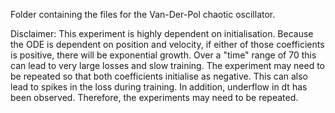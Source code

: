 Folder containing the files for the Van-Der-Pol chaotic oscillator. 

Disclaimer: This experiment is highly dependent on initialisation. Because the ODE is dependent on 
position and velocity, if either of those coefficients is positive, there will be exponential 
growth. Over a "time" range of 70 this can lead to very large losses and slow training. The
experiment may need to be repeated so that both coefficients initialise as negative. This can
also lead to spikes in the loss during training. In addition, underflow in dt has been observed. 
Therefore, the experiments may need to be repeated.